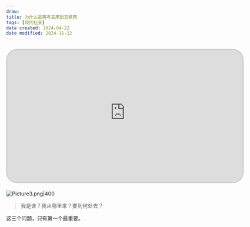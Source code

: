 ```yaml
---
draw:
title: 为什么逃离考古来到互联网
tags: [现代社会]
date created: 2024-04-22
date modified: 2024-11-12
---
```

<iframe src="https://imagehosting4picgo.oss-cn-beijing.aliyuncs.com/imagehosting/fix-dir%2Fcom~apple~CloudDocs%2FAudio%2F2024%2F04%2F22%2F00-42-10-130c9913aaddec31863d33f19e0a16bc-IMG_7154-4e81c2.mp4" scrolling="no" border="0" frameborder="no" framespacing="0" allowfullscreen="true" style="border-radius: 30px; overflow: hidden; border: 3px solid #ccc; width: 640px; height: 360px; display: block; margin: 20px auto; aspect-ratio: 16 / 9;" ></iframe>

![Picture3.png|400](https://imagehosting4picgo.oss-cn-beijing.aliyuncs.com/imagehosting/fix-dir%2Fliuyishou%2Ftmp%2F2024%2F04%2F22%2F00-24-20-7a14fea4461e7e2ce9b82560ca0ee05b-Picture3-4f29fc.png?x-oss-process=image/resize,l_400)

> 我是谁？我从哪里来？要到何处去？

这三个问题，只有第一个最重要。

<!-- more -->
